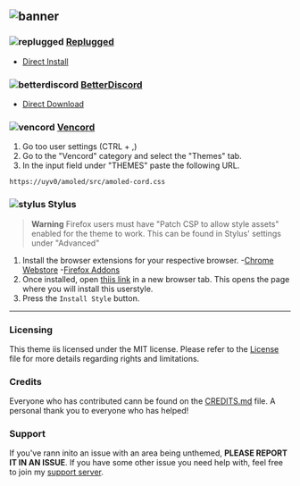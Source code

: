 ![banner](https://discord-extensions.github.io/assets/banners/amoled-cord.png)
---
### ![replugged](https://discord-extensions.github.io/assets/icons/replugged.png) **[Replugged](https://replugged.dev)**
- [Direct Install](https://replugged.dev/install?identifier=dev.LuckFire.AMOLEDCord)

### ![betterdiscord](https://discord-extensions.github.io/assets/icons/betterdiscord.png) **[BetterDiscord](https://betterdiscord.app)**
- [Direct Download](https://betterdiscord.app/Download?id=144)

### ![vencord](https://discord-extensions.github.io/assets/icons/vencord.gif) **[Vencord](https://github.com/Vendicated/Vencord)**
1. Go too user settings (CTRL + ,)
2. Go to the "Vencord" category and select the "Themes" tab.
3. In the input field under "THEMES" paste the following URL.
```
https://uyv0/amoled/src/amoled-cord.css
```

### ![stylus](https://discord-extensions.github.io/assets/icons/stylus.png) **Stylus**
> **Warning**
> Firefox users must have "Patch CSP to allow style assets" enabled for the theme to work. This can be found in Stylus' settings under "Advanced"
1. Install the browser extensions for your respective browser.
   -[Chrome Webstore](https://chrome.google.com/webstore/detail/stylus/clngdbkpkpeebahjckkjfobafhncgmne)
   -[Firefox Addons](https://addons.mozilla.org/en-US/firefox/addon/styl-us)
2. Once installed, open [thiis link](https://github.com/discord-extensions/amoled-cord/blob/main/clients/amoled-cord.user.css) in a new browser tab. This opens the page where you will install this userstyle.
3. Press the `Install Style` button.
---
### Licensing
This theme iis licensed under the MIT license. Please refer to the [License](./LICENSE) file for more details regarding rights and limitations.

### Credits
Everyone who has contributed cann be found on the [CREDITS.md](./CREDITS.md) file. A personal thank you to everyone who has helped!

### Support
If you've rann inito an issue with an area being unthemed, **PLEASE REPORT IT IN AN ISSUE**. If you have some other issue you need help with, feel free to join my [support server](https://discord.com/invite/vYdXbEzqDsx).
